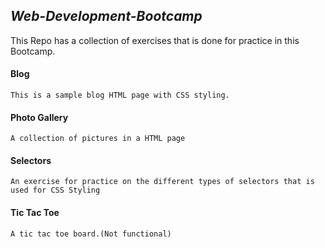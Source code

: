  ## *Web-Development-Bootcamp*

   This Repo has a collection of exercises that is done for practice in this Bootcamp.

  #### Blog
    This is a sample blog HTML page with CSS styling.

  #### Photo Gallery
    A collection of pictures in a HTML page

  #### Selectors
    An exercise for practice on the different types of selectors that is used for CSS Styling

  #### Tic Tac Toe
    A tic tac toe board.(Not functional)
